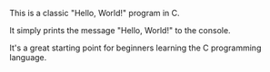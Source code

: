 This is a classic "Hello, World!" program in C.

It simply prints the message "Hello, World!" to the console.

It's a great starting point for beginners learning the C programming language.
